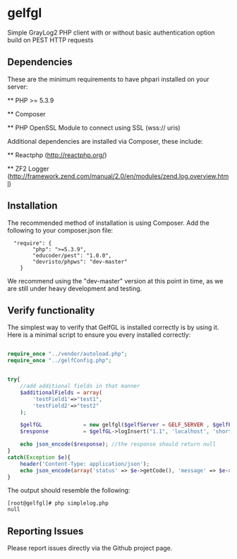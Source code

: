 gelfgl
======

Simple GrayLog2 PHP client with or without basic authentication option build on PEST HTTP requests

Dependencies
------------
These are the minimum requirements to have phpari installed on your server:

** PHP >= 5.3.9

** Composer

** PHP OpenSSL Module to connect using SSL (wss:// uris)

Additional dependencies are installed via Composer, these include:

** Reactphp   (http://reactphp.org/)

** ZF2 Logger (http://framework.zend.com/manual/2.0/en/modules/zend.log.overview.html)

Installation
------------
The recommended method of installation is using Composer. Add the following to your composer.json file:

```
  "require": {
        "php": ">=5.3.9",
        "educoder/pest": "1.0.0",
        "devristo/phpws": "dev-master"
    }
```

We recommend using the "dev-master" version at this point in time, as we are still under heavy development and testing.

Verify functionality
--------------------
The simplest way to verify that GelfGL is installed correctly is by using it. Here is a minimal script to ensure you every installed correctly:

```php

require_once "../vendor/autoload.php";
require_once "../gelfConfig.php";


try{
    //add additional fields in that manner
    $additionalFields = array(
        'testField1'=>"test1",
        'testField2'=>"test2"
    );

    $gelfGL             = new gelfgl($gelfServer = GELF_SERVER , $gelfPort = GELF_PORT); //no user name and password
    $response           = $gelfGL->logInsert("1.1", 'localhost', 'shortMessage', 'longMessage', null, 'info', 'gelf_facility', __LINE__, __FILE__, $additionalFields);

    echo json_encode($response); //the response should return null
}
catch(Exception $e){
    header('Content-Type: application/json');
    echo json_encode(array('status' => $e->getCode(), 'message' => $e->getMessage()));
}

```
The output should resemble the following:
```
[root@gelfgl]# php simplelog.php
null
```

Reporting Issues
--------------------
Please report issues directly via the Github project page.
